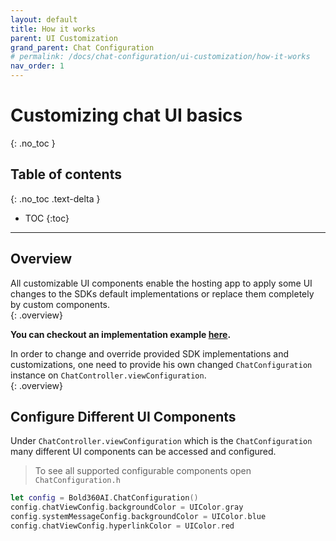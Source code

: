 ```yaml
---
layout: default
title: How it works
parent: UI Customization
grand_parent: Chat Configuration 
# permalink: /docs/chat-configuration/ui-customization/how-it-works
nav_order: 1
---
```


# Customizing chat UI basics
{: .no_toc }

## Table of contents
{: .no_toc .text-delta }

- TOC
{:toc}

---

## Overview
All customizable UI components enable the hosting app to apply some UI changes to the SDKs default implementations or replace them completely by custom components.   
{: .overview}   

**You can checkout an implementation example [here](https://github.com/genesys/bold360-mobile-samples-ios/blob/master/BasicSample/BasicSample/ChatViewControllers/Config.swift).**


In order to change and override provided SDK implementations and customizations, one need to provide his own changed `ChatConfiguration` instance on `ChatController.viewConfiguration`.   
{: .overview}

## Configure Different UI Components

Under `ChatController.viewConfiguration` which is the `ChatConfiguration` many different UI components can be accessed and configured.

> To see all supported configurable components open `ChatConfiguration.h`

```swift
let config = Bold360AI.ChatConfiguration()
config.chatViewConfig.backgroundColor = UIColor.gray
config.systemMessageConfig.backgroundColor = UIColor.blue
config.chatViewConfig.hyperlinkColor = UIColor.red
```